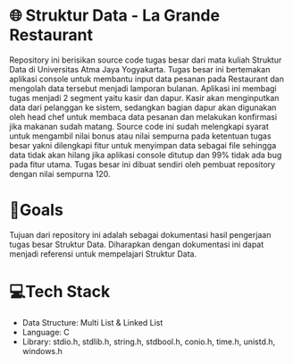 # 🌐 Struktur Data - La Grande Restaurant

Repository ini berisikan source code tugas besar dari mata kuliah Struktur Data di Universitas Atma Jaya Yogyakarta. Tugas besar ini bertemakan
aplikasi console untuk membantu input data pesanan pada Restaurant dan mengolah data tersebut menjadi lamporan bulanan. 
Aplikasi ini membagi tugas menjadi 2 segment yaitu kasir dan dapur. Kasir akan menginputkan data dari pelanggan ke sistem, sedangkan 
bagian dapur akan digunakan oleh head chef untuk membaca data pesanan dan melakukan konfirmasi jika makanan sudah matang. 
Source code ini sudah melengkapi syarat untuk mengambil nilai bonus atau nilai sempurna pada ketentuan tugas besar yakni dilengkapi fitur
untuk menyimpan data sebagai file sehingga data tidak akan hilang jika aplikasi console ditutup dan 99% tidak ada bug pada fitur utama.
Tugas besar ini dibuat sendiri oleh pembuat repository dengan nilai sempurna 120.

# 🎯Goals
Tujuan dari repository ini adalah sebagai dokumentasi hasil pengerjaan tugas besar Struktur Data. Diharapkan dengan dokumentasi ini dapat menjadi
referensi untuk mempelajari Struktur Data.

# 💻Tech Stack
- Data Structure: Multi List & Linked List
- Language: C
- Library: stdio.h, stdlib.h, string.h, stdbool.h, conio.h, time.h, unistd.h, windows.h
